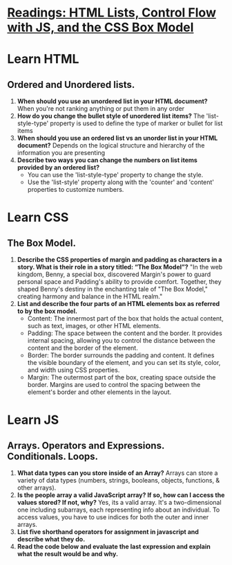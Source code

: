 # [Readings: HTML Lists, Control Flow with JS, and the CSS Box Model](https://github.com/codefellows/seattle-code-201d108/tree/main/class-03)

# Learn HTML
## Ordered and Unordered lists.
1. **When should you use an unordered list in your HTML document?** When you're not ranking anything or put them in any order
2. **How do you change the bullet style of unordered list items?** The 'list-style-type' property is used to define the type of marker or bullet for list items
3. **When should you use an ordered list vs an unorder list in your HTML document?** Depends on the logical structure and hierarchy of the information you are presenting
4. **Describe two ways you can change the numbers on list items provided by an ordered list?**
   * You can use the 'list-style-type' property to change the style.
   * Use the 'list-style' property along with the 'counter' and 'content' properties to customize numbers.

# Learn CSS
## The Box Model.
1. **Describe the CSS properties of margin and padding as characters in a story. What is their role in a story titled: “The Box Model”?** "In the web kingdom, Benny, a special box, discovered Margin's power to guard personal space and Padding's ability to provide comfort. Together, they shaped Benny's destiny in the enchanting tale of "The Box Model," creating harmony and balance in the HTML realm."
2. **List and describe the four parts of an HTML elements box as referred to by the box model.**
   * Content: The innermost part of the box that holds the actual content, such as text, images, or other HTML elements.
   * Padding: The space between the content and the border. It provides internal spacing, allowing you to control the distance between the content and the border of the element.
   * Border: The border surrounds the padding and content. It defines the visible boundary of the element, and you can set its style, color, and width using CSS properties.
   * Margin: The outermost part of the box, creating space outside the border. Margins are used to control the spacing between the element's border and other elements in the layout.

# Learn JS
## Arrays. Operators and Expressions. Conditionals. Loops.
1. **What data types can you store inside of an Array?** Arrays can store a variety of data types (numbers, strings, booleans, objects, functions, & other arrays).
2. **Is the people array a valid JavaScript array? If so, how can I access the values stored? If not, why?** Yes, its a valid array. It's a two-dimensional one including subarrays, each representing info about an individual. To access values, you have to use indices for both the outer and inner arrays.
3. **List five shorthand operators for assignment in javascript and describe what they do.** 
4. **Read the code below and evaluate the last expression and explain what the result would be and why.** 
